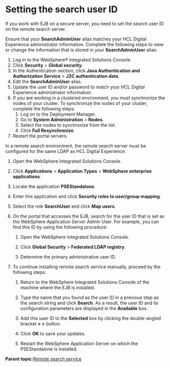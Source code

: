 # Setting the search user ID 

If you work with EJB on a secure server, you need to set the search user ID on the remote search server.

Ensure that your **SearchAdminUser** alias matches your HCL Digital Experience administrator information. Complete the following steps to view or change the information that is stored in your **SearchAdminUser** alias:

1.  Log in to the WebSphere® Integrated Solutions Console.
2.  Click **Security** \> **Global security**.
3.  In the Authentication section, click **Java Authentication and Authorization Service** \> **J2C authentication data**.
4.  Edit the **SearchAdminUser** alias.
5.  Update the user ID and/or password to match your HCL Digital Experience administrator information.
6.  If you are working in a clustered environment, you must synchronize the nodes of your cluster. To synchronize the nodes of your cluster, complete the following steps:
    1.  Log on to the Deployment Manager.
    2.  Go to **System Administration** \> **Nodes**.
    3.  Select the nodes to synchronize from the list.
    4.  Click **Full Resynchronize**.
7.  Restart the portal servers.

In a remote search environment, the remote search server must be configured for the same LDAP as HCL Digital Experience.

1.  Open the WebSphere Integrated Solutions Console.

2.  Click **Applications** \> **Application Types** \> **WebSphere enterprise applications**.

3.  Locate the application **PSEStandalone**.

4.  Enter this application and click **Security roles to user/group mapping**.

5.  Select the role **SearchUser** and click **Map users**.

6.  On the portal that accesses the EJB, search for the user ID that is set as the WebSphere Application Server Admin User. For example, you can find this ID by using the following procedure:

    1.  Open the WebSphere Integrated Solutions Console.

    2.  Click **Global Security** \> **Federated LDAP registry**.

    3.  Determine the primary administrative user ID.

7.  To continue installing remote search service manually, proceed by the following steps:

    1.  Return to the WebSphere Integrated Solutions Console of the machine where the EJB is installed.

    2.  Type the name that you found as the user ID in a previous step as the search string and click **Search**. As a result, the user ID and its configuration parameters are displayed in the **Available** box.

    3.  Add this user ID to the **Selected** box by clicking the double-angled bracket **\> \>** button.

    4.  Click **OK** to save your updates.

    5.  Restart the WebSphere Application Server on which the PSEStandalone is installed.


**Parent topic:**[Remote search service ](../admin-system/srcusgrmtsrchsrv.md)

